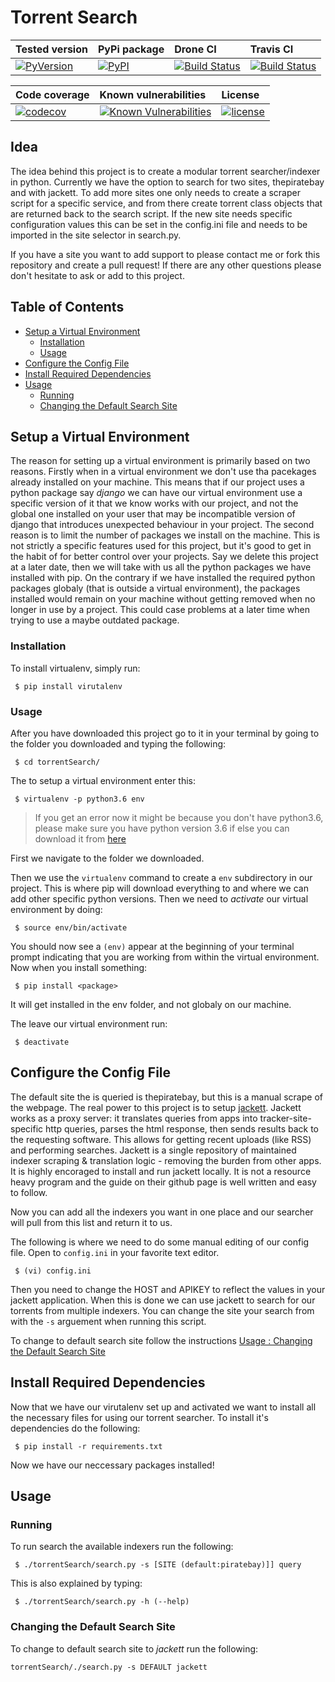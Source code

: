 # Torrent Search

| Tested version | PyPi package | Drone CI | Travis CI |
|:--------|:------|:------|:------------|
| [![PyVersion](https://img.shields.io/badge/python-3.6-blue.svg)](https://www.python.org/downloads/release/python-360/) | [![PyPI](https://img.shields.io/pypi/v/torrentSearch)](https://pypi.org/project/torrentSearch/) | [![Build Status](https://drone.schleppe.cloud/api/badges/KevinMidboe/torrent_search/status.svg)](https://drone.schleppe.cloud/KevinMidboe/torrent_search) | [![Build Status](https://travis-ci.org/KevinMidboe/torrent_search.svg?branch=master)](https://travis-ci.org/KevinMidboe/torrent_search)

| Code coverage | Known vulnerabilities | License |
|:--------|:------|:------------|
| [![codecov](https://codecov.io/gh/KevinMidboe/torrent_search/branch/master/graph/badge.svg)](https://codecov.io/gh/KevinMidboe/torrent_search) | [![Known Vulnerabilities](https://snyk.io/test/github/kevinmidboe/torrent_search/badge.svg?targetFile=requirements.txt)](https://snyk.io/test/github/kevinmidboe/torrent_search?targetFile=requirements.txt) | [![license](https://img.shields.io/github/license/mashape/apistatus.svg)](LICENSE)

## Idea
The idea behind this project is to create a modular torrent searcher/indexer in python. Currently we have the option to search for two sites, thepiratebay and with jackett. To add more sites one only needs to create a scraper script for a specific service, and from there create torrent class objects that are returned back to the search script. If the new site needs specific configuration values this can be set in the config.ini file and needs to be imported in the site selector in search.py. 

If you have a site you want to add support to please contact me or fork this repository and create a pull request! If there are any other questions please don't hesitate to ask or add to this project.

## Table of Contents

* [Setup a Virtual Environment](#setup_a_virtual_environment)
  * [Installation](#env_installation)
  * [Usage](#env_usage)
* [Configure the Config File](#configure_config_file)
* [Install Required Dependencies](#install_requirements)
* [Usage](#usage)
  * [Running](#usage_running)
  * [Changing the Default Search Site](#changing_default)

<a name='setup_a_virtual_enviroment'></a>
## Setup a Virtual Environment
The reason for setting up a virtual environment is primarily based on two reasons. Firstly when in a virtual environment we don't use tha pacekages already installed on your machine. This means that if our project uses a python package say *django* we can have our virtual environment use a specific version of it that we know works with our project, and not the global one installed on your user that may be incompatible version of django that introduces unexpected behaviour in your project. The second reason is to limit the number of packages we install on the machine. This is not strictly a specific features used for this project, but it's good to get in the habit of for better control over your projects. Say we delete this project at a later date, then we will take with us all the python packages we have installed with pip. On the contrary if we have installed the required python packages globaly (that is outside a virtual environment), the packages installed would remain on your machine without getting removed when no longer in use by a project. This could case problems at a later time when trying to use a maybe outdated package.

<a name='env_installation'></a>
### Installation
To install virtualenv, simply run:  

```
 $ pip install virutalenv
```

<a name='env_usage'></a>
### Usage
After you have downloaded this project go to it in your terminal by going to the folder you downloaded and typing the following:


```
 $ cd torrentSearch/
```

The to setup a virtual environment enter this:

```
 $ virtualenv -p python3.6 env
```

 > If you get an error now it might be because you don't have python3.6, please make sure you have python version 3.6 if else you can download it from [here](https://www.python.org/downloads/)


First we navigate to the folder we downloaded.

Then we use the ```virtualenv``` command to create a ```env``` subdirectory in our project. This is where pip will download everything to and where we can add other specific python versions. Then we need to *activate* our virtual environment by doing:

```
 $ source env/bin/activate
```

You should now see a ```(env)``` appear at the beginning of your terminal prompt indicating that you are working from within the virtual environment. Now when you install something: 

```
 $ pip install <package>
```

It will get installed in the env folder, and not globaly on our machine. 

The leave our virtual environment run: 

```
 $ deactivate
```

<a name='configure_config_file'></a>
## Configure the Config File
The default site the is queried is thepiratebay, but this is a manual scrape of the webpage. The real power to this project is to setup [jackett](#https://github.com/Jackett/Jackett). Jackett works as a proxy server: it translates queries from apps into tracker-site-specific http queries, parses the html response, then sends results back to the requesting software. This allows for getting recent uploads (like RSS) and performing searches. Jackett is a single repository of maintained indexer scraping & translation logic - removing the burden from other apps.  
It is highly encoraged to install and run jackett locally. It is not a resource heavy program and the guide on their github page is well written and easy to follow. 

Now you can add all the indexers you want in one place and our searcher will pull from this list and return it to us. 

The following is where we need to do some manual editing of our config file. Open to ```config.ini``` in your favorite text editor. 

``` 
 $ (vi) config.ini
```

Then you need to change the HOST and APIKEY to reflect the values in your jackett application. When this is done we can use jackett to search for our torrents from multiple indexers. You can change the site your search from with the ```-s``` arguement when running this script.

To change to default search site follow the instructions [Usage : Changing the Default Search Site](#changing_default)

<a name='install_requirements'></a>
## Install Required Dependencies
Now that we have our virutalenv set up and activated we want to install all the necessary files for using our torrent searcher. To install it's dependencies do the following:

```
 $ pip install -r requirements.txt
```

Now we have our neccessary packages installed!


<a name='usage'></a>
## Usage
<a name='usage_running'></a>
### Running
To run search the available indexers run the following:

```
 $ ./torrentSearch/search.py -s [SITE (default:piratebay)]] query
```

This is also explained by typing:

```
 $ ./torrentSearch/search.py -h (--help)
```

<a name='changing_default'></a>
### Changing the Default Search Site
To change to default search site to *jackett* run the following:

```
torrentSearch/./search.py -s DEFAULT jackett
```

